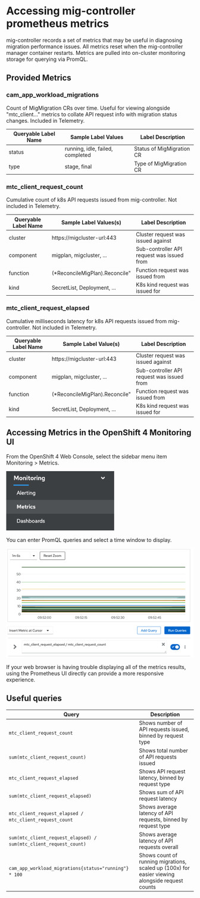 # Accessing mig-controller prometheus metrics

mig-controller records a set of metrics that may be useful in diagnosing migration performance issues. All metrics reset when the mig-controller manager container restarts. Metrics are pulled into on-cluster monitoring storage for querying via PromQL.

## Provided Metrics

### cam_app_workload_migrations

Count of MigMigration CRs over time. Useful for viewing alongside "mtc_client..." metrics to collate API request info with migration status changes. Included in Telemetry.

|   Queryable Label Name  |   Sample Label Values  |   Label Description  |
|-|-|-|
|   status  |   running, idle, failed, completed  |   Status of MigMigration CR  |
|   type  |   stage, final  |   Type of MigMigration CR  |


### mtc_client_request_count

Cumulative count of k8s API requests issued from mig-controller. Not included in Telemetry.

|   Queryable Label Name  |   Sample Label Values(s)  |   Label Description  |
|-|-|-|
|   cluster  |   https://migcluster-url:443  |   Cluster request was issued against  |
|   component  |   migplan, migcluster, ...  |   Sub-controller API request was issued from  |
|   function  |   (*ReconcileMigPlan).Reconcile"  |   Function request was issued from  |
|   kind  |   SecretList, Deployment, ...  |   K8s kind request was issued for  |


### mtc_client_request_elapsed

Cumulative milliseconds latency for k8s API requests issued from mig-controller. Not included in Telemetry.

|   Queryable Label Name  |   Sample Label Value(s)  |   Label Description  |
|-|-|-|
|   cluster  |   https://migcluster-url:443  |   Cluster request was issued against  |
|   component  |   migplan, migcluster, ...  |   Sub-controller API request was issued from  |
|   function  |   (*ReconcileMigPlan).Reconcile"  |   Function request was issued from  |
|   kind  |   SecretList, Deployment, ...  |   K8s kind request was issued for  |



## Accessing Metrics in the OpenShift 4 Monitoring UI

From the OpenShift 4 Web Console, select the sidebar menu item Monitoring > Metrics.

![Monitoring Menu](./screenshots/metrics/monitoring-menu.png)

You can enter PromQL queries and select a time window to display.

![PromQL queries](./screenshots/metrics/promql-queries.png)

If your web browser is having trouble displaying all of the metrics results, using the Prometheus UI directly can provide a more responsive experience.



## Useful queries


|   Query  |   Description  |
|-|-|
|   `mtc_client_request_count`  |   Shows number of API requests issued, binned by request type  |
|   `sum(mtc_client_request_count)`  |   Shows total number of API requests issued  |
|   `mtc_client_request_elapsed`  |   Shows API request latency, binned by request type  |
|   `sum(mtc_client_request_elapsed)`  |   Shows sum of API request latency  |
|   `mtc_client_request_elapsed / mtc_client_request_count`  |   Shows average latency of API requests, binned by request type  |
|   `sum(mtc_client_request_elapsed) / sum(mtc_client_request_count)`  |   Shows average latency of API requests overall  |
|   `cam_app_workload_migrations{status="running"} * 100`  |   Shows count of running migrations, scaled up (100x) for easier viewing alongside request counts  |
